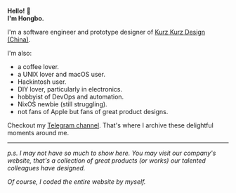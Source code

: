 **Hello!** 👋\
**I'm Hongbo.**

I'm a software engineer and prototype designer of [Kurz Kurz Design (China)](https://kkdesign.cn).

I'm also:
- a coffee lover.
- a UNIX lover and macOS user.
- Hackintosh user. 
- DIY lover, particularly in electronics.
- hobbyist of DevOps and automation.
- NixOS newbie (still struggling).
- not fans of Apple but fans of great product designs.

Checkout my [Telegram channel](https://t.me/HongboChn). That's where I archive these delightful moments around me.

---

*p.s. I may not have so much to show here. You may visit our company's website, that's a collection of great products (or works) our talented colleagues have designed.*

*Of course, I coded the entire website by myself.*
